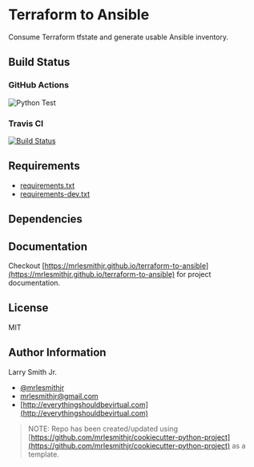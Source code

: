 # Terraform to Ansible

Consume Terraform tfstate and generate usable Ansible inventory.

## Build Status

### GitHub Actions

![Python Test](https://github.com/mrlesmithjr/terraform-to-ansible/workflows/Python%20Test/badge.svg)

### Travis CI

[![Build Status](https://travis-ci.org/mrlesmithjr/terraform-to-ansible.svg?branch=master)](https://travis-ci.org/mrlesmithjr/terraform-to-ansible)

## Requirements

- [requirements.txt](requirements.txt)
- [requirements-dev.txt](requirements-dev.txt)

## Dependencies

## Documentation

Checkout [https://mrlesmithjr.github.io/terraform-to-ansible](https://mrlesmithjr.github.io/terraform-to-ansible) for project documentation.

## License

MIT

## Author Information

Larry Smith Jr.

- [@mrlesmithjr](https://twitter.com/mrlesmithjr)
- [mrlesmithjr@gmail.com](mailto:mrlesmithjr@gmail.com)
- [http://everythingshouldbevirtual.com](http://everythingshouldbevirtual.com)

> NOTE: Repo has been created/updated using [https://github.com/mrlesmithjr/cookiecutter-python-project](https://github.com/mrlesmithjr/cookiecutter-python-project) as a template.

